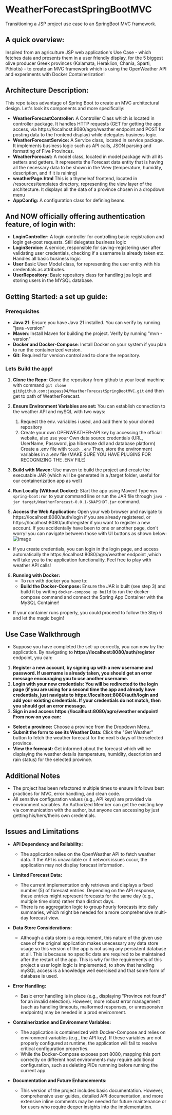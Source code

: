 # WeatherForecastSpringBootMVC
Transitioning a JSP project use case to an SpringBoot MVC framework. 
## A quick overview:
  Inspired from an agriculture JSP web application's Use Case - which fetches data and presents them in a user friendly display, for the 5 biggest olive producer Greek provinces (Kalamata, Heraklion, Chania, Sparti, Pthiotis) - to create an MVC framework which is using the OpenWeather API and experiments with Docker Containerization!
## Architecture Description:
  This repo takes advantage of Spring Boot to create an MVC architectural design. Let's look its components and more specifically:
  - **WeatherForecastController:**
  A Controller Class which is located in controller package. It handles HTTP requests (GET for getting the app access, via https://localhost:8080/agro/weather endpoint and POST for posting data to the frontend display) while delegates business logic.
  - **WeatherForecastService:**
  A Service class, located in service package. It implements business logic such as API calls, JSON parsing and formatting of Five Provinces.
  - **WeatherForecast:**
  A model class, located in model package with all its setters and getters. It represents the Forecast data entity that is having all the necessary data to be shown in the View (temperature, humidity, description, and if it is raining)
  - **weatherPage.html**
  This is a thymeleaf frontend, located in /resources/templates directory, representing the view layer of the architecture. It displays all the data of a province chosen in a dropdown menu
  - **AppConfig:**
  A configuration class for defining beans.
## And NOW officially offering authentication feature, of login with:
- **LoginController:**
  A login controller for controlling basic registration and login get-post requests. Still delegates business logic
- **LoginService:**
A service, responsible for saving-registering user after validating user credentials, checking if a username is already taken etc. Handles all basic business logic
- **User**
  Basic User Model class, for representing the user entity with his credentials as attributes.
- **UserRepository:**
  Basic repository class for handling jpa logic and storing users in the MYSQL database.
## Getting Started: a set up guide:
### Prerequisites
- **Java 21**: Ensure you have Java 21 installed. You can verify by running "java -version"
- **Maven**: Install Maven for building the project. Verify by running "mvn -version"
- **Docker and Docker-Compose**: Install Docker on your system if you plan to run the containerized version.
- **Git**: Required for version control and to clone the repository.

### Lets Build the app!
1. **Clone the Repo:**
   Clone the repository from github to your local machine with command `git clone git@github.com:jaspass04/WeatherForecastSpringBootMVC.git`
   and then get to path of WeatherForecast.
2. **Ensure Environment Variables are set:**
   You can establish connection to the weather API and mySQL with two ways:
   1. Request the env. variables i used, and add them to your cloned repository
   2. Create your own OPENWEATHER-API key by accessing the official website, also use your Own data source credentials (URL, UserName, Password, jpa hibernate ddl and database platform)
   Create a .env file with
  `touch .env`
    Then, store the environment variables in a .env file (MAKE SURE YOU HAVE PLUGINS FOR RECOGNIZING THE .ENV FILE)
 
4. **Build with Maven:**
   Use maven to build the project and create the executable JAR (which will be generated in a /target folder, useful for our containerization app as well)
5. **Run Locally (Without Docker):**
   Start the app using Maven! Type `mvn spring-boot:run` to your command line or run the JAR file through `java -jar target/WeatherForecast-0.0.1-SNAPSHOT.jar` command. 
6. **Access the Web Application:**
   Open your web browser and navigate to https://localhost:8080/auth/login if you are already registered, or https://localhost:8080/auth/register if you want to register a new account. If you accidentally have been to one or another page, don't worry! you can navigate between those with UI buttons as shown below:
   ![image](https://github.com/user-attachments/assets/885ef029-3898-4cd5-a468-c5d61062749c)

 - If you create credentials, you can login in the login page, and access automatically the https:/localhost:8080/agro/weather endpoint ,which will take you to the application functionality. Feel free to play with weather API calls!
8. **Running with Docker:**
   - To run with docker you have to:
   - **Build the Docker-Compose:** 
     Ensure the JAR is built (see step 3) and build it by writing `docker-compose up build` to run the docker-compose command and connect the Spring App Container with the MySQL Container!
  - If your container runs properly, you could proceed to follow the Step 6 and let the magic begin!
     
## Use Case Walkthrough
- Suppose you have completed the set-up correctly, you can now try the application. By navigating to **https://localhost:8080/auth/register** endpoint, you can:
1. **Register a new account, by signing up with a new username and password. If username is already taken, you should get an error message encouraging you to use another username.**
2. **Login with your new credentials: You will be redirected to the login page (if you are using for a second time the app and already have credentials, just navigate to https://localhost:8080/auth/login and add your existing credentials. If your credentials do not match, then you should get an error message.**
3. **Sign in and access https://localhost:8080/agro/weather endpoint! From now on you can:**
  - **Select a province:**
  Choose a province from the Dropdown Menu.
 -  **Submit the form to see its Weather Data:**
  Click the "Get Weather" button to fetch the weather forecast for the next 5 days of the selected province.
 -  **View the forecast:**
  Get informed about the forecast which will be displaying the weather details (temperature, humidity, description and rain status) for the selected province.

## Additional Notes
- The project has been refactored multiple times to ensure it follows best practices for MVC, error handling, and clean code. 
- All sensitive configuration values (e.g., API keys) are provided via environment variables. An Authorized Member can get the existing key via communication with the author, but anyone can accessing by just getting his/hers/theirs own credentials.

## Issues and Limitations

- **API Dependency and Reliability:**
  - The application relies on the OpenWeather API to fetch weather data. If the API is unavailable or if network issues occur, the application may not display forecast information.

- **Limited Forecast Data:**
  - The current implementation only retrieves and displays a fixed number (5) of forecast entries. Depending on the API response, these entries might represent forecasts for the same day (e.g., multiple time slots) rather than distinct days.
  - There is no aggregation logic to group hourly forecasts into daily summaries, which might be needed for a more comprehensive multi-day forecast view.

- **Data Store Considerations:**
  - Although a data store is a requirement, this nature of the given use case of the original application makes unecessary any data store usage so this version of the app is not using any persistent database at all. This is because no specific data are required to be maintained after the restart of the app. This is why for the requirements of this project a user login logic is implemented, to show that handling mySQL access is a knowledge well exercised and that some form of database is used.

- **Error Handling:**
  - Basic error handling is in place (e.g., displaying "Province not found" for an invalid selection). However, more robust error management (such as handling timeouts, malformed responses, or unresponsive endpoints) may be needed in a prod environment.

- **Containerization and Environment Variables:**
  - The application is containerized with Docker-Compose and relies on environment variables (e.g., the API key). If these variables are not properly configured at runtime, the application will fail to resolve critical configuration properties.
  - While the Docker-Compose exposes port 8080, mapping this port correctly on different host environments may require additional configuration, such as deleting PIDs runnning before running the current app.

- **Documentation and Future Enhancements:**
  - This version of the project includes basic documentation. However, comprehensive user guides, detailed API documentation, and more extensive inline comments may be needed for future maintenance or for users who require deeper insights into the implementation.
